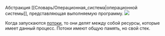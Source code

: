 
Абстракция [[Словарь/Операционная_система|операционной системы]], представляющая выполняемую программу.
![](составляющие_процесса.png) 

Когда запускаются [потоки](Поток.md), то они делят между собой ресурсы, которые имеет данный процесс. Потоки имеют общую память, но свой стек.
